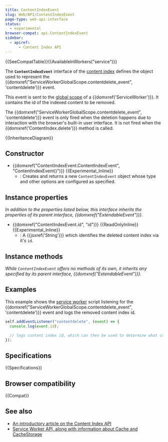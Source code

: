```yaml
---
title: ContentIndexEvent
slug: Web/API/ContentIndexEvent
page-type: web-api-interface
status:
  - experimental
browser-compat: api.ContentIndexEvent
sidebar:
  - apiref:
      - Content Index API
---
```


{{SeeCompatTable}}{{AvailableInWorkers("service")}}

The **`ContentIndexEvent`** interface of the [content index](/en-US/docs/Web/API/Content_Index_API) defines the object used to represent the {{domxref("ServiceWorkerGlobalScope.contentdelete_event", 'contentdelete')}} event.

This event is sent to the [global scope](/en-US/docs/Web/API/ServiceWorkerGlobalScope) of a {{domxref('ServiceWorker')}}. It contains the id of the indexed content to be removed.

The {{domxref("ServiceWorkerGlobalScope.contentdelete_event", 'contentdelete')}} event is only fired when the deletion happens due to interaction with the browser's built-in user interface. It is not fired when the {{domxref('ContentIndex.delete')}} method is called.

{{InheritanceDiagram}}

## Constructor

- {{domxref("ContentIndexEvent.ContentIndexEvent", "ContentIndexEvent()")}} {{Experimental_Inline}}
  - : Creates and returns a new `ContentIndexEvent` object whose type and other options are configured as specified.

## Instance properties

_In addition to the properties listed below, this interface inherits the properties of its parent interface, {{domxref("ExtendableEvent")}}._

- {{domxref("ContentIndexEvent.id", "id")}} {{ReadOnlyInline}} {{Experimental_Inline}}
  - : A {{jsxref('String')}} which identifies the deleted content index via it's `id`.

## Instance methods

_While `ContentIndexEvent` offers no methods of its own, it inherits any specified by its parent interface, {{domxref("ExtendableEvent")}}._

## Examples

This example shows the [service worker](/en-US/docs/Web/API/ServiceWorker) script listening for the {{domxref("ServiceWorkerGlobalScope.contentdelete_event", 'contentdelete')}} event and logs the removed content index id.

```js
self.addEventListener("contentdelete", (event) => {
  console.log(event.id);

  // logs content index id, which can then be used to determine what content to delete from your cache
});
```

## Specifications

{{Specifications}}

## Browser compatibility

{{Compat}}

## See also

- [An introductory article on the Content Index API](https://developer.chrome.com/docs/capabilities/web-apis/content-indexing-api)
- [Service Worker API, along with information about Cache and CacheStorage](/en-US/docs/Web/API/Service_Worker_API)
